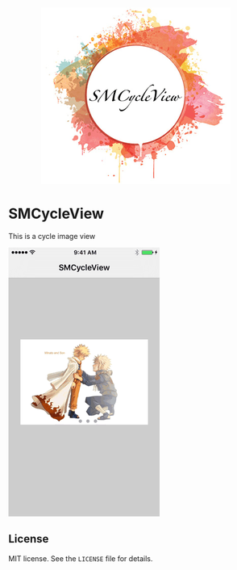 <p align="center" >
  <img src="/Sample/Sample/SMCycleView.png">
</p>  

# SMCycleView
This is a cycle image view  

![show](./Sample/Sample/Show.gif)
## License  
MIT license. See the `LICENSE` file for details.
